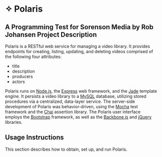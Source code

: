 # ✧ Polaris
A Programming Test for Sorenson Media by Rob Johansen
Project Description
-----
Polaris is a RESTful web service for managing a video library. It provides endpoints for creating, listing, updating, and deleting videos comprised of the following four attributes:

* title
* description
* producers
* actors

Polaris runs on [Node.js](http://nodejs.org/), the [Express](http://expressjs.com/) web framework, and the [Jade](http://jade-lang.com/) template engine. It persists a video library to a [MySQL](http://www.mysql.com/) database, utilizing stored procedures via a centralized, data-layer service. The server-side development of Polaris was behavior-driven, using the [Mocha](http://mochajs.org/) test framework and the [Chai](http://chaijs.com/) assertion library. The Polaris user interface employs the [Bootstrap](http://getbootstrap.com/) framework, as well as the [Backbone.js](http://backbonejs.org/) and [jQuery]() libraries.

Usage Instructions
-----
This section describes how to obtain, set up, and run Polaris.